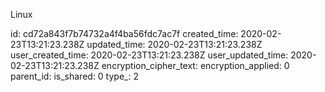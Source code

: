 Linux

id: cd72a843f7b74732a4f4ba56fdc7ac7f
created_time: 2020-02-23T13:21:23.238Z
updated_time: 2020-02-23T13:21:23.238Z
user_created_time: 2020-02-23T13:21:23.238Z
user_updated_time: 2020-02-23T13:21:23.238Z
encryption_cipher_text: 
encryption_applied: 0
parent_id: 
is_shared: 0
type_: 2